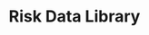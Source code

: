---
layout: home
permalink: "/"
title: "Risk Data Library"
description: "Risk Data Library"
header_transparent: true
meta_title: Risk Data Library

hero:
  enabled: true
  heading: "Risk data is for everyone"
  sub_heading: "Open data, standard, and tools to act on disaster and climate risk in the most vulnerable countries"
  text_color: "#FFFFFF"
  background_color: "#0b3860"
  background_gradient: false
  background_image: "/assets/images/gen/home/home-1.webp"
  background_image_blend_mode: multiply # "overlay", "multiply", "screen"
  fullscreen_mobile: true
  fullscreen_desktop: false
  height: "500px"
  buttons:
    enabled: false
    list:
      - text: "New Risk Data Library Standard"
        url: "https://docs.riskdatalibrary.org/en/latest/"
        external: true
        fa_icon: false
        size: large
        outline: true
        style: "light"  

intro1:
  enabled: true
  align: left
  image: "/assets/images/gen/content/content-2-thumbnail.webp"
  heading: "Introducing the Risk Data Library Standard (RDLS)"
  sub_heading: "The RDLS is an open data standard that provides a common description of the data used and produced in risk assessments, including hazard, exposure, vulnerability, as well as loss & damage data."
  buttons:
    enabled: true
    list:
      - text: "Get started"
        url: "https://docs.riskdatalibrary.org/en/latest/"
        external: true
        fa_icon: false
        size: large
        outline: true
        style: "light"

intro2:
  enabled: true
  align: right
  image: "/assets/images/uploads/screenshot-from-2023-09-23-14-33-07.png"
  heading: "Find and share risk data"
  sub_heading: "Discover the early adopters of the RDLS and learn how to package and publish your own risk data and metadata according to the standard"
  buttons:
    enabled: true
    list:
      - text: "Find risk datasets"
        url: "/data/"
        external: true
        fa_icon: false
        size: large
        outline: true
        style: "light"

services:
  enabled: true
  heading: "Key features"
  sub_heading: ""
  limit: 6
  sort: "weight" # 'date'
  view_more_button_text: "Learn more"
  view_more_button_link: "https://docs.riskdatalibrary.org/en/latest/"
  prevent_click: false

outro:
  enabled: true
  align: center
  image: false
  heading: Solving the puzzle of disaster risk information
  sub_heading: "Learn more about the Risk Data Library project and find relevant resources"
  features:
    enabled: false
    list:
      - text: "Free Quote"
        fa_icon: "fas fa-envelope-open-text"
  buttons:
    enabled: true
    list:
      - text: "Learn more"
        url: "https://docs.riskdatalibrary.org/en/latest/"
        external: false
        size: "large"

partners:
  enabled: true
  limit: 7
  sort: "weight" # 'date'

posts:
  enabled: true
  heading: "Latest News"
  sub_heading: ""
  limit: 3
  columns: 3
  sort: "date"
  view_more_button_text: "View all blog posts"
  view_more_button_link: "/blog"
  prevent_click: false

---